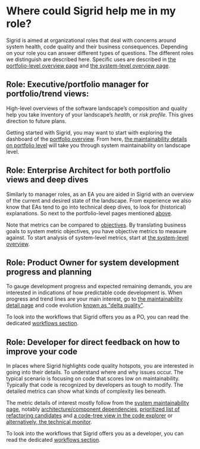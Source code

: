 # Where could Sigrid help me in my role?

Sigrid is aimed at organizational roles that deal with concerns around system health, code quality and their business consequences. Depending on your role you can answer different types of questions. The different roles we distinguish are described here. Specific uses are described in [the portfolio-level overview page](../capabilities/portfolio-overview.md) and [the system-level overview page](../capabilities/system-overview.md).

## Role: Executive/portfolio manager for portfolio/trend views: 
High-level overviews of the software landscape’s composition and quality help you take inventory of your landscape’s *health*, or *risk profile*. This gives direction to future plans. 

Getting started with Sigrid, you may want to start with exploring the dashboard of the [portfolio overview](../capabilities/portfolio-overview.md). From here, [the maintainability details on portfolio level](../capabilities/portfolio-maintainability.md) will take you through system maintainability on landscape level.

## Role: Enterprise Architect for both portfolio views and deep dives
Similarly to manager roles, as an EA you are aided in Sigrid with an overview of the current and desired state of the landscape. From experience we also know that EAs tend to go into technical deep dives, to look for (historical) explanations. So next to the  portfolio-level pages mentioned [above](#role-executiveportfolio-manager-for-portfoliotrend-views).

Note that metrics can be compared to [objectives](../capabilities/objectives.md). By translating business goals to system metric objectives, you have objective metrics to measure against. To start analysis of system-level metrics, start at [the system-level overview](../capabilities/system-overview.md).

## Role: Product Owner for system development progress and planning
To gauge development progress and expected remaining demands, you are interested in indications of how predictable code development is. When progress and trend lines are your main interest, go to [the maintainability detail page](../capabilities/system-maintainability.md) and code evolution [known as "delta quality"](../capabilities/system-delta-quality.md).

To look into the workflows that Sigrid offers you as a PO, you can read the dedicated [workflows section](../workflows/product-owner.md).


## Role: Developer for direct feedback on how to improve your code
In places where Sigrid highlights code quality hotspots, you are interested in going into their details. To understand where and why issues occur. The typical scenario is focusing on code that scores low on maintainability. Typically that code is recognized by developers as tough to modify. The detailed metrics can show what kinds of complexity lies beneath.

The metric details of interest mostly follow from the [system maintainability page](../capabilities/system-maintainability.md), notably [architecture/component dependencies](../capabilities/system-maintainability.md#component-dependencies), [prioritized list of refactoring candidates](../capabilities/system-maintainability.md#refactoring-candidates) and [a code-tree view in the code explorer](../capabilities/system-code-explorer.md) or [alternatively, the technical monitor](../capabilities/system-maintainability.md#technical-monitor-and-code-explorer).

To look into the workflows that Sigrid offers you as a developer, you can read the dedicated [workflows section](../workflows/developer.md).
